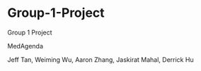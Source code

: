 # Group-1-Project
Group 1 Project

MedAgenda

Jeff Tan, Weiming Wu, Aaron Zhang, Jaskirat Mahal, Derrick Hu
